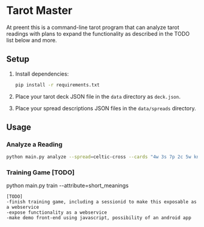 # Tarot Master

At preent this is a command-line tarot program that can analyze tarot readings with plans to expand the functionality as described in the TODO list below and more.




## Setup

1. Install dependencies:
    ```bash
    pip install -r requirements.txt
    ```

2. Place your tarot deck JSON file in the `data` directory as `deck.json`.

3. Place your spread descriptions JSON files in the `data/spreads` directory.

## Usage

### Analyze a Reading
```bash
python main.py analyze --spread=celtic-cross --cards "4w 3s 7p 2c 5w knight_w queen_c king_p ace_s 9c"
```

### Training Game [TODO]
python main.py train --attribute=short_meanings
```
[TODO]
-finish training game, including a sessionid to make this exposable as a webservice
-expose functionality as a webservice
-make demo front-end using javascript, possibility of an android app


